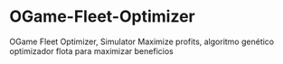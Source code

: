 # OGame-Fleet-Optimizer
OGame Fleet Optimizer, Simulator Maximize profits, algoritmo genético optimizador flota para maximizar beneficios
